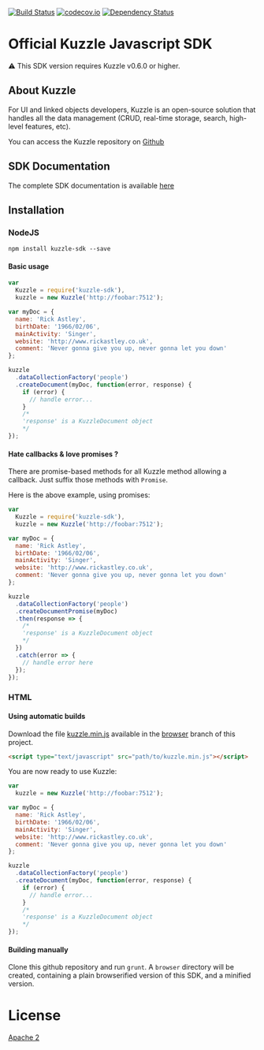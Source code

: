 [![Build Status](https://travis-ci.org/kuzzleio/sdk-javascript.svg?branch=master)](https://travis-ci.org/kuzzleio/sdk-javascript) [![codecov.io](http://codecov.io/github/kuzzleio/sdk-javascript/coverage.svg?branch=master)](http://codecov.io/github/kuzzleio/sdk-javascript?branch=master) [![Dependency Status](https://david-dm.org/kuzzleio/sdk-javascript.svg)](https://david-dm.org/kuzzleio/sdk-javascript)


Official Kuzzle Javascript SDK 
======

:warning: This SDK version requires Kuzzle v0.6.0 or higher.

## About Kuzzle

For UI and linked objects developers, Kuzzle is an open-source solution that handles all the data management (CRUD, real-time storage, search, high-level features, etc).

You can access the Kuzzle repository on [Github](https://github.com/kuzzleio/kuzzle)


## SDK Documentation

The complete SDK documentation is available [here](http://kuzzleio.github.io/sdk-documentation)

## Installation

### NodeJS

```
npm install kuzzle-sdk --save
```

#### Basic usage

```javascript
var
  Kuzzle = require('kuzzle-sdk'),
  kuzzle = new Kuzzle('http://foobar:7512');

var myDoc = {
  name: 'Rick Astley',
  birthDate: '1966/02/06',
  mainActivity: 'Singer',
  website: 'http://www.rickastley.co.uk',
  comment: 'Never gonna give you up, never gonna let you down'
};

kuzzle
  .dataCollectionFactory('people')
  .createDocument(myDoc, function(error, response) {
    if (error) {
      // handle error...
    }
    /*
    'response' is a KuzzleDocument object
    */
});

```

#### Hate callbacks & love promises ?

There are promise-based methods for all Kuzzle method allowing a callback. Just suffix those methods with ```Promise```.

Here is the above example, using promises:

```javascript
var
  Kuzzle = require('kuzzle-sdk'),
  kuzzle = new Kuzzle('http://foobar:7512');

var myDoc = {
  name: 'Rick Astley',
  birthDate: '1966/02/06',
  mainActivity: 'Singer',
  website: 'http://www.rickastley.co.uk',
  comment: 'Never gonna give you up, never gonna let you down'
};

kuzzle
  .dataCollectionFactory('people')
  .createDocumentPromise(myDoc)
  .then(response => {
    /*
    'response' is a KuzzleDocument object
    */
  })
  .catch(error => {
    // handle error here
  });
});
```

### HTML

#### Using automatic builds

Download the file [kuzzle.min.js](https://raw.githubusercontent.com/kuzzleio/sdk-javascript/browser/kuzzle.min.js) available in the [browser](https://github.com/kuzzleio/sdk-javascript/tree/browser) branch of this project.

```html
<script type="text/javascript" src="path/to/kuzzle.min.js"></script>
```

You are now ready to use Kuzzle:

```javascript
var
  kuzzle = new Kuzzle('http://foobar:7512');

var myDoc = {
  name: 'Rick Astley',
  birthDate: '1966/02/06',
  mainActivity: 'Singer',
  website: 'http://www.rickastley.co.uk',
  comment: 'Never gonna give you up, never gonna let you down'
};

kuzzle
  .dataCollectionFactory('people')
  .createDocument(myDoc, function(error, response) {
    if (error) {
      // handle error...
    }
    /*
    'response' is a KuzzleDocument object
    */
});
```

#### Building manually

Clone this github repository and run ``grunt``. A ``browser`` directory will be created, containing a plain browserified version of this SDK, and a minified version.

# License

[Apache 2](LICENSE.md)
